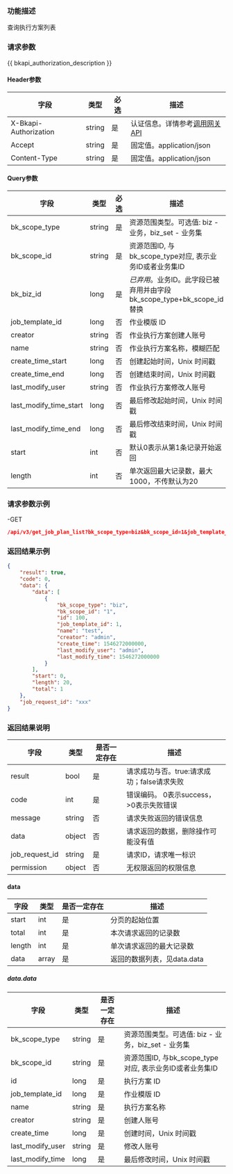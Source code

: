 ### 功能描述

查询执行方案列表

### 请求参数

{{ bkapi_authorization_description }}

#### Header参数

| 字段                    | 类型     | 必选  | 描述                                                                                                                               |
|-----------------------|--------|-----|----------------------------------------------------------------------------------------------------------------------------------|
| X-Bkapi-Authorization | string | 是   | 认证信息。详情参考[调用网关 API](https://github.com/TencentBlueKing/BKDocs/blob/master/ZH/7.0/APIGateway/apigateway/use-api/use-apigw-api.md) |
| Accept                | string | 是   | 固定值。application/json                                                                                                             |
| Content-Type          | string | 是   | 固定值。application/json                                                                                                             |

#### Query参数

| 字段                     | 类型     | 必选  | 描述                                                |
|------------------------|--------|-----|---------------------------------------------------|
| bk_scope_type          | string | 是   | 资源范围类型。可选值: biz - 业务，biz_set - 业务集                |
| bk_scope_id            | string | 是   | 资源范围ID, 与bk_scope_type对应, 表示业务ID或者业务集ID           |
| bk_biz_id              | long   | 是   | *已弃用*。业务ID。此字段已被弃用并由字段bk_scope_type+bk_scope_id替换 |
| job_template_id        | long   | 否   | 作业模版 ID                                           |
| creator                | string | 否   | 作业执行方案创建人账号                                       |
| name                   | string | 否   | 作业执行方案名称，模糊匹配                                     |
| create_time_start      | long   | 否   | 创建起始时间，Unix 时间戳                                   |
| create_time_end        | long   | 否   | 创建结束时间，Unix 时间戳                                   |
| last_modify_user       | string | 否   | 作业执行方案修改人账号                                       |
| last_modify_time_start | long   | 否   | 最后修改起始时间，Unix 时间戳                                 |
| last_modify_time_end   | long   | 否   | 最后修改结束时间，Unix 时间戳                                 |
| start                  | int    | 否   | 默认0表示从第1条记录开始返回                                   |
| length                 | int    | 否   | 单次返回最大记录数，最大1000，不传默认为20                          |

### 请求参数示例

-GET

```json
/api/v3/get_job_plan_list?bk_scope_type=biz&bk_scope_id=1&job_template_id=1&creator=admin&name=test&create_time_start=1546272000000&create_time_end=1577807999999&start=0&length=20
```

### 返回结果示例

```json
{
    "result": true,
    "code": 0,
    "data": {
        "data": [
            {
                "bk_scope_type": "biz",
                "bk_scope_id": "1",
                "id": 100,
                "job_template_id": 1,
                "name": "test",
                "creator": "admin",
                "create_time": 1546272000000,
                "last_modify_user": "admin",
                "last_modify_time": 1546272000000
            }
        ],
        "start": 0,
        "length": 20,
        "total": 1
    },
    "job_request_id": "xxx"
}
```

### 返回结果说明

| 字段             | 类型     | 是否一定存在 | 描述                         |
|----------------|--------|--------|----------------------------|
| result         | bool   | 是      | 请求成功与否。true:请求成功；false请求失败 |
| code           | int    | 是      | 错误编码。 0表示success，>0表示失败错误  |
| message        | string | 否      | 请求失败返回的错误信息                |
| data           | object | 否      | 请求返回的数据，删除操作可能没有值          |
| job_request_id | string | 是      | 请求ID，请求唯一标识                |
| permission     | object | 否      | 无权限返回的权限信息                 |

#### data

| 字段     | 类型    | 是否一定存在 | 描述                 |
|--------|-------|--------|--------------------|
| start  | int   | 是      | 分页的起始位置            |
| total  | int   | 是      | 本次请求返回的记录数         |
| length | int   | 是      | 单次请求返回的最大记录数       |
| data   | array | 是      | 返回的数据列表，见data.data |

##### data.data

| 字段               | 类型     | 是否一定存在 | 描述                                      |
|------------------|--------|--------|-----------------------------------------|
| bk_scope_type    | string | 是      | 资源范围类型。可选值: biz - 业务，biz_set - 业务集      |
| bk_scope_id      | string | 是      | 资源范围ID, 与bk_scope_type对应, 表示业务ID或者业务集ID |
| id               | long   | 是      | 执行方案 ID                                 |
| job_template_id  | long   | 是      | 作业模版 ID                                 |
| name             | string | 是      | 执行方案名称                                  |
| creator          | string | 是      | 创建人账号                                   |
| create_time      | long   | 是      | 创建时间，Unix 时间戳                           |
| last_modify_user | string | 是      | 修改人账号                                   |
| last_modify_time | long   | 是      | 最后修改时间，Unix 时间戳                         |
